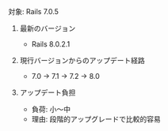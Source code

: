 対象: Rails 7.0.5

1. 最新のバージョン
   - Rails 8.0.2.1

2. 現行バージョンからのアップデート経路
   - 7.0 → 7.1 → 7.2 → 8.0

3. アップデート負担
   - 負荷: 小〜中
   - 理由: 段階的アップグレードで比較的容易

